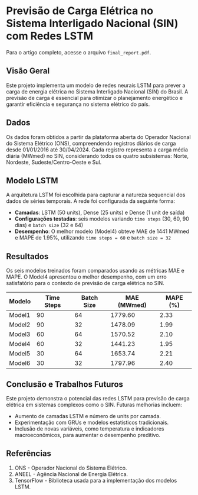 # Previsão de Carga Elétrica no Sistema Interligado Nacional (SIN) com Redes LSTM

Para o artigo completo, acesse o arquivo `final_report.pdf`.

## Visão Geral
Este projeto implementa um modelo de redes neurais LSTM para prever a carga de energia elétrica no Sistema Interligado Nacional (SIN) do Brasil. A previsão de carga é essencial para otimizar o planejamento energético e garantir eficiência e segurança no sistema elétrico do país.

## Dados
Os dados foram obtidos a partir da plataforma aberta do Operador Nacional do Sistema Elétrico (ONS), compreendendo registros diários de carga desde 01/01/2016 até 30/04/2024. Cada registro representa a carga média diária (MWmed) no SIN, considerando todos os quatro subsistemas: Norte, Nordeste, Sudeste/Centro-Oeste e Sul.

## Modelo LSTM
A arquitetura LSTM foi escolhida para capturar a natureza sequencial dos dados de séries temporais. A rede foi configurada da seguinte forma:
- **Camadas**: LSTM (50 units), Dense (25 units) e Dense (1 unit de saída)
- **Configurações testadas**: seis modelos variando `time steps` (30, 60, 90 dias) e `batch size` (32 e 64)
- **Desempenho**: O melhor modelo (Model4) obteve MAE de 1441 MWmed e MAPE de 1.95%, utilizando `time steps = 60` e `batch size = 32`

## Resultados
Os seis modelos treinados foram comparados usando as métricas MAE e MAPE. O Model4 apresentou o melhor desempenho, com um erro satisfatório para o contexto de previsão de carga elétrica no SIN.

| Modelo   | Time Steps | Batch Size | MAE (MWmed) | MAPE (%) |
|----------|------------|------------|-------------|----------|
| Model1   | 90         | 64         | 1779.60     | 2.33     |
| Model2   | 90         | 32         | 1478.09     | 1.99     |
| Model3   | 60         | 64         | 1570.52     | 2.10     |
| Model4   | 60         | 32         | 1441.23     | 1.95     |
| Model5   | 30         | 64         | 1653.74     | 2.21     |
| Model6   | 30         | 32         | 1797.96     | 2.40     |

## Conclusão e Trabalhos Futuros
Este projeto demonstra o potencial das redes LSTM para previsão de carga elétrica em sistemas complexos como o SIN. Futuras melhorias incluem:
- Aumento de camadas LSTM e número de units por camada.
- Experimentação com GRUs e modelos estatísticos tradicionais.
- Inclusão de novas variáveis, como temperatura e indicadores macroeconômicos, para aumentar o desempenho preditivo.

## Referências
1. ONS - Operador Nacional do Sistema Elétrico.
2. ANEEL - Agência Nacional de Energia Elétrica.
3. TensorFlow - Biblioteca usada para a implementação dos modelos LSTM.
